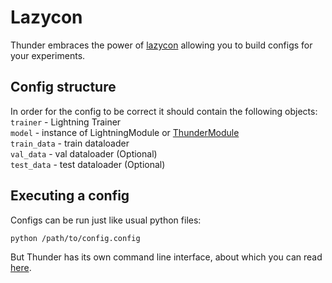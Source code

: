 # Lazycon
Thunder embraces the power of [lazycon]() allowing you to build configs for your 
experiments. 
## Config structure
In order for the config to be correct it should contain the following objects:  
`trainer` - Lightning Trainer  
`model` - instance of LightningModule or [ThunderModule](../core/thunder_module.md)    
`train_data` - train dataloader  
`val_data` - val dataloader (Optional)  
`test_data` - test dataloader (Optional)

## Executing a config
Configs can be run just like usual python files:
```bash
python /path/to/config.config
```

But Thunder has its own command line interface, 
about which you can read [here](../cli).
